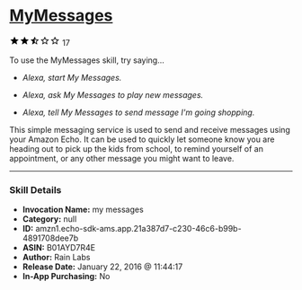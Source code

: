 # [MyMessages](http://alexa.amazon.com/#skills/amzn1.echo-sdk-ams.app.21a387d7-c230-46c6-b99b-4891708dee7b)
![2.4 stars](../../images/ic_star_black_18dp_1x.png)![2.4 stars](../../images/ic_star_black_18dp_1x.png)![2.4 stars](../../images/ic_star_half_black_18dp_1x.png)![2.4 stars](../../images/ic_star_border_black_18dp_1x.png)![2.4 stars](../../images/ic_star_border_black_18dp_1x.png) 17

To use the MyMessages skill, try saying...

* *Alexa, start My Messages.*

* *Alexa, ask My Messages to play new messages.*

* *Alexa, tell My Messages to send message I'm going shopping.*

This simple messaging service is used to send and receive messages using your Amazon Echo.  It can be used to quickly let someone know you are heading out to pick up the kids from school, to remind yourself of an appointment, or any other message you might want to leave.

***

### Skill Details

* **Invocation Name:** my messages
* **Category:** null
* **ID:** amzn1.echo-sdk-ams.app.21a387d7-c230-46c6-b99b-4891708dee7b
* **ASIN:** B01AYD7R4E
* **Author:** Rain Labs
* **Release Date:** January 22, 2016 @ 11:44:17
* **In-App Purchasing:** No
